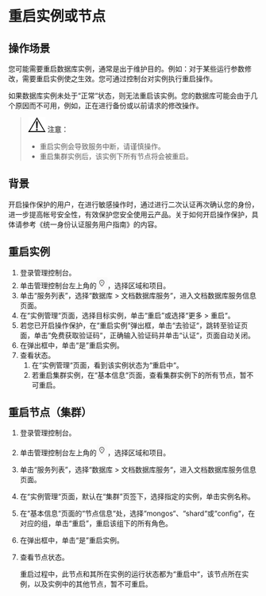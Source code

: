 # 重启实例或节点<a name="dds_03_0003"></a>

## 操作场景<a name="section1538841202523"></a>

您可能需要重启数据库实例，通常是出于维护目的。例如：对于某些运行参数修改，需要重启实例使之生效。您可通过控制台对实例执行重启操作。

如果数据库实例未处于“正常“状态，则无法重启该实例。您的数据库可能会由于几个原因而不可用，例如，正在进行备份或以前请求的修改操作。

>![](public_sys-resources/icon-notice.gif) **注意：**   
>-   重启实例会导致服务中断，请谨慎操作。  
>-   重启集群实例后，该实例下所有节点将会被重启。  

## 背景<a name="section6437112514327"></a>

开启操作保护的用户，在进行敏感操作时，通过进行二次认证再次确认您的身份，进一步提高帐号安全性，有效保护您安全使用云产品。关于如何开启操作保护，具体请参考《统一身份认证服务用户指南》的内容。

## 重启实例<a name="section986617183648"></a>

1.  登录管理控制台。
2.  单击管理控制台左上角的![](figures/region.png)，选择区域和项目。
3.  单击“服务列表”，选择“数据库  \>  文档数据库服务“，进入文档数据库服务信息页面。
4.  在“实例管理“页面，选择目标实例，单击“重启”或选择“更多  \>  重启“。
5.  若您已开启操作保护，在“重启实例“弹出框，单击“去验证“，跳转至验证页面，单击“免费获取验证码“，正确输入验证码并单击“认证“，页面自动关闭。
6.  在弹出框中，单击“是”重启实例。
7.  查看状态。
    1.  在“实例管理“页面，看到该实例状态为“重启中“。
    2.  若重启集群实例，在“基本信息“页面，查看集群实例下的所有节点，暂不可重启。


## 重启节点（集群）<a name="section42490975183655"></a>

1.  登录管理控制台。
2.  单击管理控制台左上角的![](figures/region.png)，选择区域和项目。
3.  单击“服务列表”，选择“数据库  \>  文档数据库服务“，进入文档数据库服务信息页面。
4.  在“实例管理“页面，默认在“集群”页签下，选择指定的实例，单击实例名称。
5.  在“基本信息“页面的“节点信息“处，选择“mongos“、“shard“或“config“，在对应的组，单击“重启”，重启该组下的所有角色。
6.  在弹出框中，单击“是”重启实例。
7.  查看节点状态。

    重启过程中，此节点和其所在实例的运行状态都为“重启中“，该节点所在实例，以及实例中的其他节点，暂不可重启。


